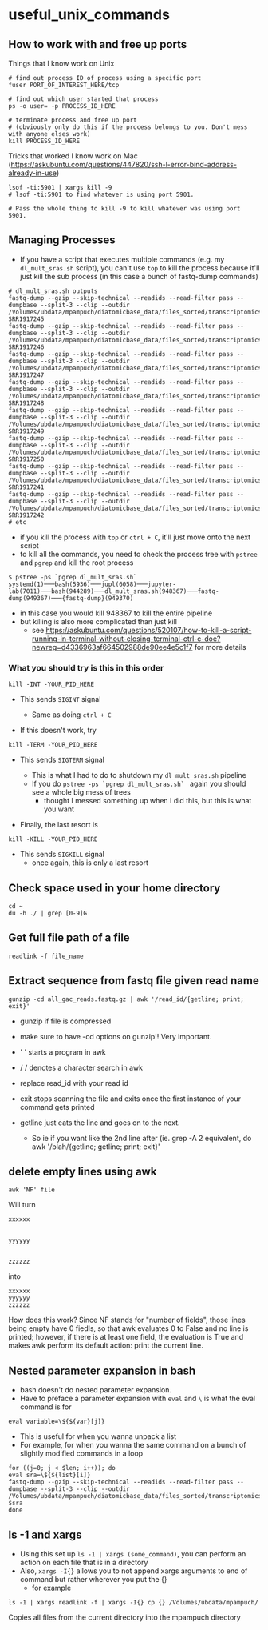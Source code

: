 # useful_unix_commands

## How to work with and free up ports


Things that I know work on Unix

```
# find out process ID of process using a specific port
fuser PORT_OF_INTEREST_HERE/tcp 

# find out which user started that process
ps -o user= -p PROCESS_ID_HERE

# terminate process and free up port 
# (obviously only do this if the process belongs to you. Don't mess with anyone elses work)
kill PROCESS_ID_HERE
```

Tricks that worked I know work on Mac (https://askubuntu.com/questions/447820/ssh-l-error-bind-address-already-in-use)

```
lsof -ti:5901 | xargs kill -9
# lsof -ti:5901 to find whatever is using port 5901.

# Pass the whole thing to kill -9 to kill whatever was using port 5901.
```

## Managing Processes

- If you have a script that executes multiple commands (e.g. my `dl_mult_sras.sh` script), you can't use `top` to kill the process because it'll just kill the sub process (in this case a bunch of fastq-dump commands)
```
# dl_mult_sras.sh outputs
fastq-dump --gzip --skip-technical --readids --read-filter pass --dumpbase --split-3 --clip --outdir /Volumes/ubdata/mpampuch/diatomicbase_data/files_sorted/transcriptomics_data/cruz_de_carvalho_2016_PRJNA278661 SRR1917245
fastq-dump --gzip --skip-technical --readids --read-filter pass --dumpbase --split-3 --clip --outdir /Volumes/ubdata/mpampuch/diatomicbase_data/files_sorted/transcriptomics_data/cruz_de_carvalho_2016_PRJNA278661 SRR1917246
fastq-dump --gzip --skip-technical --readids --read-filter pass --dumpbase --split-3 --clip --outdir /Volumes/ubdata/mpampuch/diatomicbase_data/files_sorted/transcriptomics_data/cruz_de_carvalho_2016_PRJNA278661 SRR1917247
fastq-dump --gzip --skip-technical --readids --read-filter pass --dumpbase --split-3 --clip --outdir /Volumes/ubdata/mpampuch/diatomicbase_data/files_sorted/transcriptomics_data/cruz_de_carvalho_2016_PRJNA278661 SRR1917248
fastq-dump --gzip --skip-technical --readids --read-filter pass --dumpbase --split-3 --clip --outdir /Volumes/ubdata/mpampuch/diatomicbase_data/files_sorted/transcriptomics_data/cruz_de_carvalho_2016_PRJNA278661 SRR1917249
fastq-dump --gzip --skip-technical --readids --read-filter pass --dumpbase --split-3 --clip --outdir /Volumes/ubdata/mpampuch/diatomicbase_data/files_sorted/transcriptomics_data/cruz_de_carvalho_2016_PRJNA278661 SRR1917250
fastq-dump --gzip --skip-technical --readids --read-filter pass --dumpbase --split-3 --clip --outdir /Volumes/ubdata/mpampuch/diatomicbase_data/files_sorted/transcriptomics_data/cruz_de_carvalho_2016_PRJNA278661 SRR1917241
fastq-dump --gzip --skip-technical --readids --read-filter pass --dumpbase --split-3 --clip --outdir /Volumes/ubdata/mpampuch/diatomicbase_data/files_sorted/transcriptomics_data/cruz_de_carvalho_2016_PRJNA278661 SRR1917242
# etc
```
- if you kill the process with `top` or `ctrl + C`, it'll just move onto the next script
- to kill all the commands, you need to check the process tree with `pstree` and `pgrep` and kill the root process
```
$ pstree -ps `pgrep dl_mult_sras.sh`
systemd(1)───bash(5936)───jupl(6058)───jupyter-lab(7011)───bash(944289)───dl_mult_sras.sh(948367)───fastq-dump(949367)───{fastq-dump}(949370)
```
- in this case you would kill 948367 to kill the entire pipeline
- but killing is also more complicated than just kill
	- see https://askubuntu.com/questions/520107/how-to-kill-a-script-running-in-terminal-without-closing-terminal-ctrl-c-doe?newreg=d4336963af664502988de90ee4e5c1f7 for more details

### What you should try is this in this order

```
kill -INT -YOUR_PID_HERE 
```
- This sends `SIGINT` signal
	- Same as doing `ctrl + C`

- If this doesn't work, try

```
kill -TERM -YOUR_PID_HERE 
```
- This sends `SIGTERM` signal
	- This is what I had to do to shutdown my `dl_mult_sras.sh` pipeline
	- If you do ``pstree -ps `pgrep dl_mult_sras.sh` ``  again you should see a whole big mess of trees
		- thought I messed something up when I did this, but this is what you want

- Finally, the last resort is 

```
kill -KILL -YOUR_PID_HERE 
```
- This sends `SIGKILL` signal
	- once again, this is only a last resort



## Check space used in your home directory 

```
cd ~
du -h ./ | grep [0-9]G
```

## Get full file path of a file
`readlink -f file_name`

## Extract sequence from fastq file given read name

```gunzip -cd all_gac_reads.fastq.gz | awk '/read_id/{getline; print; exit}'```

- gunzip if file is compressed

- make sure to have -cd options on gunzip!! Very important.

- ' ' starts a program in awk

- / / denotes a character search in awk

- replace read_id with your read id

- exit stops scanning the file and exits once the first instance of your command gets printed

- getline just eats the line and goes on to the next.
    - So ie if you want like the 2nd line after (ie. grep -A 2 equivalent, do awk '/blah/{getline; getline; print; exit}'

## delete empty lines using awk
`awk 'NF' file`

Will turn

```
xxxxxx


yyyyyy


zzzzzz
```

into

```
xxxxxx
yyyyyy
zzzzzz
```
How does this work? Since NF stands for "number of fields", those lines being empty have 0 fiedls, so that awk evaluates 0 to False and no line is printed; however, if there is at least one field, the evaluation is True and makes awk perform its default action: print the current line.

## Nested parameter expansion in bash

- bash doesn't do nested parameter expansion. 
- Have to preface a parameter expansion with `eval` and `\` is what the eval command is for

```
eval variable=\${${var}[j]} 
```

- This is useful for when you wanna unpack a list
- For example, for when you wanna the same command on a bunch of slightly modified commands in a loop

```
for ((j=0; j < $len; i++)); do
eval sra=\${${list}[i]} 
fastq-dump --gzip --skip-technical --readids --read-filter pass --dumpbase --split-3 --clip --outdir /Volumes/ubdata/mpampuch/diatomicbase_data/files_sorted/transcriptomics_data/ $sra 
done
```

## ls -1 and xargs

- Using this set up `ls -1 | xargs (some_command)`, you can perform an action on each file that is in a directory 
- Also, `xargs -I{}` allows you to not append xargs arguments to end of command but rather wherever you put the {}
	- for example
```
ls -1 | xargs readlink -f | xargs -I{} cp {} /Volumes/ubdata/mpampuch/
```

Copies all files from the current directory into the mpampuch directory
